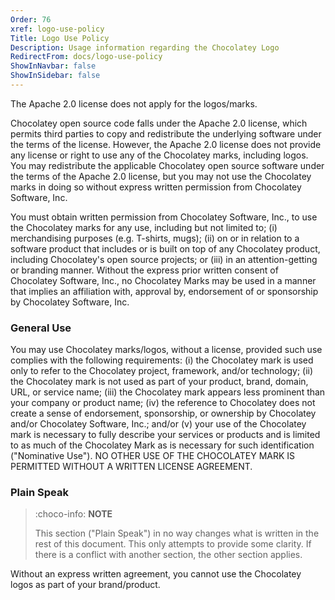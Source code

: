 ```yaml
---
Order: 76
xref: logo-use-policy
Title: Logo Use Policy
Description: Usage information regarding the Chocolatey Logo
RedirectFrom: docs/logo-use-policy
ShowInNavbar: false
ShowInSidebar: false
---
```


The Apache 2.0 license does not apply for the logos/marks.

Chocolatey open source code falls under the Apache 2.0 license, which permits third parties to copy and redistribute the underlying software under the terms of the license. However, the Apache 2.0 license does not provide any license or right to use any of the Chocolatey marks, including logos. You may redistribute the applicable Chocolatey open source software under the terms of the Apache 2.0 license, but you may not use the Chocolatey marks in doing so without express written permission from Chocolatey Software, Inc.

You must obtain written permission from Chocolatey Software, Inc., to use the Chocolatey marks for any use, including but not limited to; (i) merchandising purposes (e.g. T-shirts, mugs); (ii) on or in relation to a software product that includes or is built on top of any Chocolatey product, including Chocolatey's open source projects; or (iii) in an attention-getting or branding manner. Without the express prior written consent of Chocolatey Software, Inc., no Chocolatey Marks may be used in a manner that implies an affiliation with, approval by, endorsement of or sponsorship by Chocolatey Software, Inc.

### General Use

You may use Chocolatey marks/logos, without a license, provided such use complies with the following requirements: (i) the Chocolatey mark is used only to refer to the Chocolatey project, framework, and/or technology; (ii) the Chocolatey mark is not used as part of your product, brand, domain, URL, or service name; (iii) the Chocolatey mark appears less prominent than your company or product name; (iv) the reference to Chocolatey does not create a sense of endorsement, sponsorship, or ownership by Chocolatey and/or Chocolatey Software, Inc.; and/or (v) your use of the Chocolatey mark is necessary to fully describe your services or products and is limited to as much of the Chocolatey Mark as is necessary for such identification ("Nominative Use"). NO OTHER USE OF THE CHOCOLATEY MARK IS PERMITTED WITHOUT A WRITTEN LICENSE AGREEMENT.

### Plain Speak

> :choco-info: **NOTE**
>
> This section ("Plain Speak") in no way changes what is written in the rest of this document. This only attempts to provide some clarity. If there is a conflict with another section, the other section applies.

Without an express written agreement, you cannot use the Chocolatey logos as part of your brand/product.
